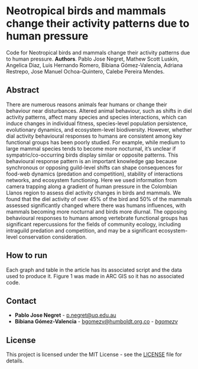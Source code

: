 # Neotropical birds and mammals change their activity patterns due to human pressure


Code for Neotropical birds and mammals change their activity patterns due to human pressure. 
**Authors**. Pablo Jose Negret, Mathew Scott Luskin, Angelica Diaz, Luis Hernando Romero, Bibiana Gómez-Valencia, Adriana Restrepo, Jose Manuel Ochoa-Quintero, Calebe Pereira Mendes.

## Abstract 

There are numerous reasons animals fear humans or change their behaviour near disturbances. Altered animal behaviour, such as shifts in diel activity patterns, affect many species and species interactions, which can induce changes in individual fitness, species-level population persistence, evolutionary dynamics, and ecosystem-level biodiversity. However, whether dial activity behavioural responses to humans are consistent among key functional groups has been poorly studied. For example, while medium to large mammal species tends to become more nocturnal, it’s unclear if sympatric/co-occurring birds display similar or opposite patterns. This behavioural response pattern is an important knowledge gap because synchronous or opposing guild-level shifts can shape consequences for food-web dynamics (predation and competition), stability of interactions networks, and ecosystem functioning. Here we used information from camera trapping along a gradient of human pressure in the Colombian Llanos region to assess diel activity changes in birds and mammals. We found that the diel activity of over 45% of the bird and 50% of the mammals assessed significantly changed where there was humans influences, with mammals becoming more nocturnal and birds more diurnal. The opposing behavioural responses to humans among vertebrate functional groups has significant repercussions for the fields of community ecology, including intraguild predation and competition, and may be a significant ecosystem-level conservation consideration. 


## How to run

Each graph and table in the article has its associated script and the data used to produce it. Figure 1 was made in ARC GIS so it has no associated code.

## Contact

* **Pablo Jose Negret**  - p.negret@uq.edu.au
* **Bibiana Gómez-Valencia** - bgomezv@humboldt.org.co - [*bgomezv*](https://github.com/bgomezv)

## License

This project is licensed under the MIT License - see the [LICENSE](LICENSE) file for details.
